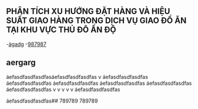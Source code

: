 ## PHÂN TÍCH XU HƯỚNG ĐẶT HÀNG VÀ HIỆU SUẤT GIAO HÀNG TRONG DỊCH VỤ GIAO ĐỒ ĂN TẠI KHU VỰC THỦ ĐÔ ẤN ĐỘ
-[ảgadg](#aergarg)
-[987987](#789789)

## aergarg
áefasdfasdfasdfasáefasdfasdfasdfas
v
áefasdfasdfasdfas
áefasdfasdfasdfas
áefasdfasdfasdfas
áefasdfasdfasdfas
áefasdfasdfasdfas
áefasdfasdfasdfas
v
v
v
v
v
áefasdfasdfasdfas

áefasdfasdfasdfas## 789789
789789
